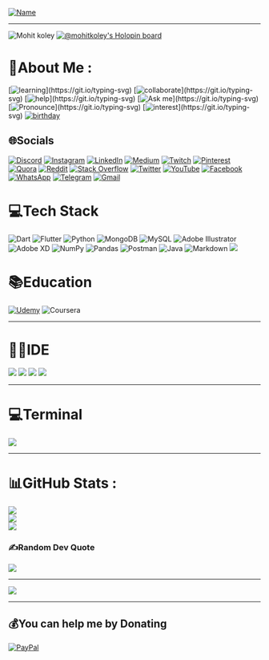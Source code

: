 <!--- ## Hola , I'm  **[![Mohit](https://img.shields.io/badge/Mohit-Koley-blue?style=for-the-badge)](https://github.com/Mohitkoley) 👋** -->
<!-- ![flutter](https://user-images.githubusercontent.com/59443901/170211366-92965ad6-a8b4-4e86-bbe5-c09b3aceef04.gif) -->  

<!-- <p align="center"><img src="https://user-images.githubusercontent.com/59443901/170211366-92965ad6-a8b4-4e86-bbe5-c09b3aceef04.gif" width="1000" height="350"/></p> -->

[![Name](https://user-images.githubusercontent.com/59443901/170635861-1720423b-9580-4127-9b9f-5592c3cc4ca7.jpeg)](https://github.com/Mohitkoley)

<!-- [![Mohit](https://img.shields.io/badge/Mohit-Koley-blue?style=for-the-badge)](https://github.com/Mohitkoley) -->
  

 

<!--<p align="left"> <img src="https://komarev.com/ghpvc/?username=Mohitkoley&label=Views&color=blueviolet&style=flat" alt="Mohitkoley" /> </p> -->

_ _ _
![](https://img.shields.io/static/v1?label=&message=Also%20Known%20as%20Rockey%20!&color=blue "Mohit koley")
[![@mohitkoley's Holopin board](https://holopin.io/api/user/board?user=mohitkoley)](https://holopin.io/@mohitkoley)

# 💫About Me :
[![learning](https://readme-typing-svg.herokuapp.com?font=poppins&duration=4500&color=AF47E9&background=27213E&width=480&lines=%F0%9F%8C%B1+Currently+learning+flutter+and+big+data.)](https://git.io/typing-svg)  
[![collaborate](https://readme-typing-svg.herokuapp.com?font=poppins&duration=4500&color=AF47E9&background=27213E&width=430&lines=%F0%9F%91%AF%E2%80%8D%E2%99%82%EF%B8%8F+I'm+looking+to+collaborate+with+GDSC.)](https://git.io/typing-svg)    
[![help](https://readme-typing-svg.herokuapp.com?font=poppins&size=22&duration=4500&color=AF47E9&background=27213E&width=850&height=70&lines=%F0%9F%A4%94+I'm+looking+help+for+flutter+learning+by+any+flutter+Expert+Developer.)](https://git.io/typing-svg)    
[![Ask me](https://readme-typing-svg.herokuapp.com?font=poppins&size=22&duration=4500&color=AF47E9&background=27213E&width=280&height=35&lines=%F0%9F%92%AC+Ask+me+about+flutter.)](https://git.io/typing-svg)    
[![Pronounce](https://readme-typing-svg.herokuapp.com?font=poppins&size=22&duration=4500&color=AF47E9&background=27213E&width=280&height=35&lines=%F0%9F%98%83+Pronounce+he%2Fhis.)](https://git.io/typing-svg)    
[![interest](https://readme-typing-svg.herokuapp.com?font=poppins&size=22&duration=4500&color=AF47E9&background=27213E&center=true&width=620&height=70&lines=%E2%9A%A1+Fun+fact+%3A+I+listen+songs+when+I+am+not+coding.)](https://git.io/typing-svg)    
[![birthday](https://readme-typing-svg.herokuapp.com?font=poppins&duration=4500&color=AF47E9&background=27213E&width=200&height=35&lines=%F0%9F%8E%82+22%2F11%2F2000+)](https://git.io/typing-svg)   








## 🌐Socials
[![Discord](https://img.shields.io/badge/Discord-%237289DA.svg?logo=discord&logoColor=white)](https://discord.gg/p6EMKrhw) [![Instagram](https://img.shields.io/badge/Instagram-%23E4405F.svg?logo=Instagram&logoColor=white)](https://instagram.com/rockysingh2211) [![LinkedIn](https://img.shields.io/badge/LinkedIn-%230077B5.svg?logo=linkedin&logoColor=white)](https://linkedin.com/in/mohitkoley2211) [![Medium](https://img.shields.io/badge/Medium-12100E?logo=medium&logoColor=white)](https://medium.com/@rksngh) [![Twitch](https://img.shields.io/badge/Twitch-9146FF?logo=twitch&logoColor=white)](https://www.twitch.tv/rockeysingh2211) [![Pinterest](https://img.shields.io/badge/Pinterest-%23E60023.svg?logo=Pinterest&logoColor=white)](https://pinterest.com/mohitkoley) [![Quora](https://img.shields.io/badge/Quora-%23B92B27.svg?logo=Quora&logoColor=white)](https://quora.com/profile/Mohit-Koley) [![Reddit](https://img.shields.io/badge/Reddit-%23FF4500.svg?logo=Reddit&logoColor=white)](https://reddit.com/user/Mohit_koley) [![Stack Overflow](https://img.shields.io/badge/-Stackoverflow-FE7A16?logo=stack-overflow&logoColor=white)](https://stackoverflow.com/users/18663614) [![Twitter](https://img.shields.io/badge/Twitter-%231DA1F2.svg?logo=Twitter&logoColor=white)](https://twitter.com/Rockeysingh2211) [![YouTube](https://img.shields.io/badge/YouTube-%23FF0000.svg?logo=YouTube&logoColor=white)](https://youtube.com/c/UCXMzbvWT_eAqDHY0q9dmmPw) [![Facebook](https://img.shields.io/badge/Facebook-%231DA1F2.svg?logo=Facebook&logoColor=white)](https://www.facebook.com/profile.php?id=100007443460332) [![WhatsApp](https://img.shields.io/badge/WhatsApp-%234ea94b.svg?logo=whatsapp&logoColor=white)](http://Wa.me/916205194698?text=Hello+,+I+have+Reached+here+from+Github) [![Telegram](https://img.shields.io/badge/Telegram-%231DA1F2.svg?logo=telegram&logoColor=white)](http://t.me/Ilakateradhmakamera/) [![Gmail](https://img.shields.io/badge/Gmail-D14836?logo=gmail&logoColor=white)](https://mail.google.com/mail/?view=cm&fs=1&to=mohitkoley5@gmail.com&su=Github&body=I+Have+reached+here+from+github&tf=cm)

# 💻Tech Stack
![Dart](https://img.shields.io/badge/Dart-00A8E1?logo=dart&logoColor=white) ![Flutter](https://img.shields.io/badge/Flutter-02569B?logo=flutter&logoColor=white) ![Python](https://img.shields.io/badge/python-3670A0?style=flat&logo=python&logoColor=ffdd54)  ![MongoDB](https://img.shields.io/badge/MongoDB-%234ea94b.svg?style=flat&logo=mongodb&logoColor=white) ![MySQL](https://img.shields.io/badge/mysql-%2300f.svg?style=flat&logo=mysql&logoColor=white) ![Adobe Illustrator](https://img.shields.io/badge/adobeillustrator-%23FF9A00.svg?style=flat&logo=adobeillustrator&logoColor=white) ![Adobe XD](https://img.shields.io/badge/Adobe%20XD-470137?style=flat&logo=Adobe%20XD&logoColor=#FF61F6) ![NumPy](https://img.shields.io/badge/numpy-%23013243.svg?style=flat&logo=numpy&logoColor=white) ![Pandas](https://img.shields.io/badge/pandas-%23150458.svg?style=flat&logo=pandas&logoColor=white) ![Postman](https://img.shields.io/badge/Postman-FF6C37?style=flat&logo=postman&logoColor=white) ![Java](https://img.shields.io/badge/java-%23ED8B00.svg?style=flat&logo=java&logoColor=white)  ![Markdown](https://img.shields.io/badge/Markdown-000000?logo=markdown&logoColor=white)  ![](https://img.shields.io/badge/Shell_Script-121011?logo=gnu-bash&logoColor=white)

# 📚Education

[![Udemy](https://img.shields.io/badge/Udemy-430098?style=for-the-badge&logo=Udemy&logoColor=white)](https://www.udemy.com/user/mohit-1618/) ![Coursera](https://img.shields.io/badge/Coursera-0056D2?style=for-the-badge&logo=Coursera&logoColor=white)

_ _ _

# 👩‍💻IDE

![](https://img.shields.io/badge/Visual_Studio_Code-0078D4?style=for-the-badge&logo=visual%20studio%20code&logoColor=white) ![](https://img.shields.io/badge/Android_Studio-3DDC84?style=for-the-badge&logo=android-studio&logoColor=white) ![](https://img.shields.io/badge/Colab-F9AB00?style=for-the-badge&logo=googlecolab&color=525252) ![](https://img.shields.io/badge/Eclipse-2C2255?style=for-the-badge&logo=eclipse&logoColor=white) 

_ _ _

# 💻Terminal

![](https://img.shields.io/badge/GIT-000000?style=for-the-badge&logo=git&logoColor=white) 

_ _ _

# 📊GitHub Stats :
![](https://github-readme-stats.vercel.app/api?username=Mohitkoley&theme=material-palenight&hide_border=false&include_all_commits=false&count_private=false)<br/>
![](https://github-readme-streak-stats.herokuapp.com/?user=Mohitkoley&theme=material-palenight&hide_border=false)<br/>
![](https://github-readme-stats.vercel.app/api/top-langs/?username=Mohitkoley&theme=material-palenight&hide_border=false&include_all_commits=false&count_private=false&layout=compact)

### ✍️Random Dev Quote
![](https://quotes-github-readme.vercel.app/api?type=horizontal&theme=radical)

_ _ _ _

[![](https://komarev.com/ghpvc/?username=Mohitkoley&label=👁+VIEWS&color=blueviolet&style=flat-square)](https://github.com/Mohitkoley)    
<!-- ![GitHub forks](https://img.shields.io/github/forks/Mohitkoley/python?style=social)  
![GitHub Repo stars](https://img.shields.io/github/stars/Mohitkoley/python?style=social) -->

_ _ _

## 💰You can help me by Donating
[![PayPal](https://img.shields.io/badge/PayPal-00457C?style=for-the-badge&logo=paypal&logoColor=white)](https://paypal.me/MohitKoley) 

<!--  ```diff
- This is a red colored line
+ This is a green colored line
@@ This is a purple colored line @@
``` -->


  <!-- Proudly created with GPRM ( https://gprm.itsvg.in ) -->
  















